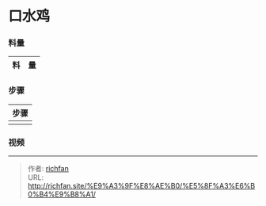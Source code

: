 # 口水鸡

<!--more-->



### 料量
|料|量|
|---|---|

### 步骤

|步骤|
|---|
||

### 视频

---

> 作者: [richfan](https://richfan.site/)  
> URL: http://richfan.site/%E9%A3%9F%E8%AE%B0/%E5%8F%A3%E6%B0%B4%E9%B8%A1/  


